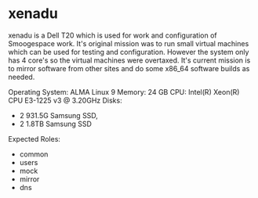 # xenadu

xenadu is a Dell T20 which is used for work and configuration of
Smoogespace work. It's original mission was to run small virtual
machines which can be used for testing and configuration. However the
system only has 4 core's so the virtual machines were overtaxed. It's
current mission is to mirror software from other sites and do some
x86_64 software builds as needed.

Operating System: ALMA Linux 9
Memory: 24 GB
CPU: Intel(R) Xeon(R) CPU E3-1225 v3 @ 3.20GHz
Disks:

* 2 931.5G Samsung SSD,
* 2 1.8TB Samsung SSD

Expected Roles:

* common
* users
* mock
* mirror
* dns
